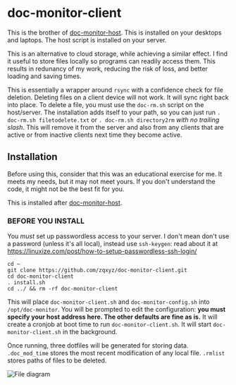 # doc-monitor-client
This is the brother of [doc-monitor-host](https://github.com/zqxyz/doc-monitor-host). This is installed on your desktops and laptops. The host script is installed on your server.

This is an alternative to cloud storage, while achieving a similar effect. I find it useful to store files locally so programs can readily access them. This results in redunancy of my work, reducing the risk of loss, and better loading and saving times.

This is essentially a wrapper around `rsync` with a confidence check for file deletion. Deleting files on a client device will not work. It will sync right back into place. To delete a file, you must use the `doc-rm.sh` script on the host/server. The installation adds itself to your path, so you can just run `. doc-rm.sh filetodelete.txt` or `. doc-rm.sh directory2rm` _with no trailing slash_. This will remove it from the server and also from any clients that are active or from inactive clients next time they become active.

## Installation
Before using this, consider that this was an educational exercise for me. It meets my needs, but it may not meet yours. If you don't understand the code, it might not be the best fit for you.

This is installed after [doc-monitor-host](https://github.com/zqxyz/doc-monitor-host).

### BEFORE YOU INSTALL
You _must_ set up passwordless access to your server. I don't mean don't use a password (unless it's all local), instead use `ssh-keygen`: read about it at https://linuxize.com/post/how-to-setup-passwordless-ssh-login/

```
cd ~
git clone https://github.com/zqxyz/doc-monitor-client.git
cd doc-monitor-client
. install.sh
cd ../ && rm -rf doc-monitor-client
```

This will place `doc-monitor-client.sh` and `doc-monitor-config.sh` into `/opt/doc-monitor`. You will be prompted to edit the configuration: **you must specify your host address here. The other defaults are fine as is.** It will create a cronjob at boot time to run `doc-monitor-client.sh`. It will start `doc-monitor-client.sh` in the background.

Once running, three dotfiles will be generated for storing data. `.doc_mod_time` stores the most recent modification of any local file. `.rmlist` stores paths of files to be deleted.

![File diagram](https://zquint.xyz/images/docmondiag.png)
